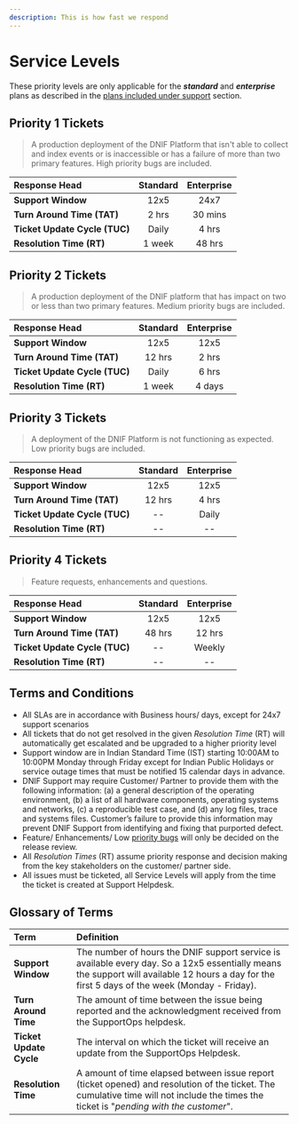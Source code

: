 ```yaml
---
description: This is how fast we respond
---
```


# Service Levels

These priority levels are only applicable for the _**standard**_ and _**enterprise**_ plans as described in the [plans included under support](../coverage/plans-included-under-support.md) section.

## Priority 1 Tickets

> A production deployment of the DNIF Platform that isn't able to collect and index events or is inaccessible or has a failure of more than two primary features. High priority bugs are included.

| Response Head | Standard | Enterprise |
| :--- | :---: | :---: |
| **Support Window** | 12x5 | 24x7 |
| **Turn Around Time \(TAT\)** | 2 hrs | 30 mins |
| **Ticket Update Cycle \(TUC\)** | Daily | 4 hrs |
| **Resolution Time \(RT\)** | 1 week | 48 hrs |

## Priority 2 Tickets

> A production deployment of the DNIF platform that has impact on two or less than two primary features. Medium priority bugs are included.

| Response Head | Standard | Enterprise |
| :--- | :---: | :---: |
| **Support Window** | 12x5 | 12x5 |
| **Turn Around Time \(TAT\)** | 12 hrs | 2 hrs |
| **Ticket Update Cycle \(TUC\)** | Daily | 6 hrs |
| **Resolution Time \(RT\)** | 1 week | 4 days |

## Priority 3 Tickets

> A deployment of the DNIF Platform is not functioning as expected. Low priority bugs are included.

| Response Head | Standard | Enterprise |
| :--- | :---: | :---: |
| **Support Window** | 12x5 | 12x5 |
| **Turn Around Time \(TAT\)** | 12 hrs | 4 hrs |
| **Ticket Update Cycle \(TUC\)** | -- | Daily |
| **Resolution Time \(RT\)** | -- | -- |

## Priority 4 Tickets

> Feature requests, enhancements and questions.

| Response Head | Standard | Enterprise |
| :--- | :---: | :---: |
| **Support Window** | 12x5 | 12x5 |
| **Turn Around Time \(TAT\)** | 48 hrs | 12 hrs |
| **Ticket Update Cycle \(TUC\)** | -- | Weekly |
| **Resolution Time \(RT\)** | -- | -- |

## Terms and Conditions

* All SLAs are in accordance with Business hours/ days, except for 24x7 support scenarios
* All tickets that do not get resolved in the given _Resolution Time_ \(RT\) will automatically get escalated and be upgraded to a higher priority level
* Support window are in Indian Standard Time \(IST\) starting 10:00AM to 10:00PM Monday through Friday except for Indian Public Holidays or service outage times that must be notified 15 calendar days in advance.
* DNIF Support may require Customer/ Partner to provide them with the following information: \(a\) a general description of the operating environment, \(b\) a list of all hardware components, operating systems and networks, \(c\) a reproducible test case, and \(d\) any log files, trace and systems files. Customer’s failure to provide this information may prevent DNIF Support from identifying and fixing that purported defect.
* Feature/ Enhancements/ Low [priority bugs](bug-priority-levels.md) will only be decided on the release review.
* All _Resolution Times_ \(RT\) assume priority response and decision making from the key stakeholders on the customer/ partner side.
* All issues must be ticketed, all Service Levels will apply from the time the ticket is created at Support Helpdesk.

## Glossary of Terms

| Term | Definition |
| :--- | :--- |
| **Support Window** | The number of hours the DNIF support service is available every day. So a 12x5 essentially means the support will available 12 hours a day for the first 5 days of the week \(Monday - Friday\). |
| **Turn Around Time** | The amount of time between the issue being reported and the acknowledgment received from the SupportOps helpdesk. |
| **Ticket Update Cycle** | The interval on which the ticket will receive an update from the SupportOps Helpdesk. |
| **Resolution Time** | A amount of time elapsed between issue report \(ticket opened\) and resolution of the ticket. The cumulative time will not include the times the ticket is "_pending with the customer_". |

